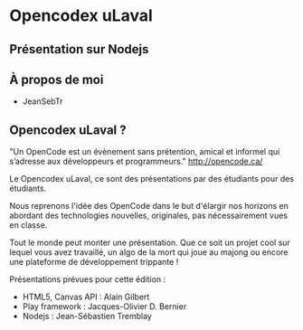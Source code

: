 # Opencodex uLaval

## Présentation sur Nodejs


## À propos de moi
 * JeanSebTr


## Opencodex uLaval ?

"Un OpenCode est un évènement sans prétention, amical et informel qui s’adresse aux développeurs et programmeurs." http://opencode.ca/

Le Opencodex uLaval, ce sont des présentations par des étudiants pour des étudiants.

Nous reprenons l'idée des OpenCode dans le but d'élargir nos horizons en abordant des technologies nouvelles, originales, pas nécessairement vues en classe.

Tout le monde peut monter une présentation. Que ce soit un projet cool sur lequel vous avez travaillé, un algo de la mort qui joue au majong ou encore une plateforme de développement trippante !

Présentations prévues pour cette édition :
* HTML5, Canvas API : Alain Gilbert
* Play framework : Jacques-Olivier D. Bernier
* Nodejs : Jean-Sébastien Tremblay
